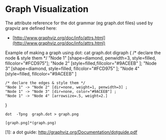 # Graph Visualization

The attribute reference for the dot grammar (eg graph.dot files) used by grapviz are defined here:
* [http://www.graphviz.org/doc/info/attrs.html](http://www.graphviz.org/doc/info/attrs.html)		


Example of making a graph using dot:
    cat graph.dot
	digraph {
    /* declare the node & style them */
    "Node 1" [shape=diamond, penwidth=3, style=filled, fillcolor="#FCD975"];
    "Node 2" [style=filled,fillcolor="#9ACEEB" ];
    "Node 3" [shape=diamond, style=filled, fillcolor="#FCD975" ];
    "Node 4" [style=filled, fillcolor="#9ACEEB" ]

    /* declare the edges & style them */
    "Node 1" -> "Node 2" [dir=none, weight=1, penwidth=3] ;
    "Node 1" -> "Node 3" [dir=none, color="#9ACEEB"] ;
    "Node 1" -> "Node 4" [arrowsize=.5, weight=2.]
}

    dot  -Tpng  graph.dot > graph.png

	[graph.png]*(graph.png)


[1]: a dot guide: http://graphviz.org/Documentation/dotguide.pdf
